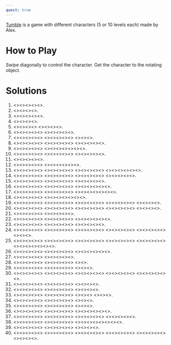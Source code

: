 ```yaml
---
quest: true
---
```

[Tumble](https://play.fancade.com/5CF3ECA67AB60F9D) is a game with different characters (5 or 10 levels each) made by Alex.
# How to Play

Swipe diagonally to control the character. Get the character to the rotating object.

# Solutions

1. <<NW>><<NE>><<NW>><<SW>><<NW>>.
2. <<NE>><<SE>><<SE>><<SW>>.
3. <<SE>><<NE>><<SE>><<SE>><<SW>>.
4. <<SE>><<SW>><<SE>><<NE>>.
5. <<SW>><<SE>><<NE>><<NW>> <<SW>><<NW>><<NW>><<NE>>.
6. <<NE>><<SE>><<SE>><<SE>><<NE>> <<SE>><<SE>><<SW>><<NW>><<SW>>.
7. <<SE>><<NE>><<NW>><<SW>><<SE>> <<SE>><<NE>><<NW>><<SW>><<SE>> <<SE>><<SE>><<SW>>.
8. <<NE>><<NW>><<NE>><<NW>><<SW>> <<SE>><<NE>><<NE>><<SE>><<SE>> <<SW>><<SE>><<NE>><<NW>><<SW>>.
9. <<NW>><<NE>><<SE>><<SW>><<NW>> <<NE>><<SE>><<SW>><<NW>><<NE>><<NE>><<SE>>.
10. <<SE>><<SE>><<SW>><<SE>><<SW>> <<NW>><<NE>><<SE>><<NE>><<NW>> <<SW>><<NW>><<NW>><<SW>><<SW>>.
11. <<SE>><<SE>><<NE>><<NW>><<NE>>.
12. <<SW>><<NW>><<NW>><<NE>><<NW>> <<NW>><<SW>><<SE>><<SW>><<SW>><<SW>>.
13. <<SW>><<SE>><<SW>><<SW>><<SW>> <<SE>><<SW>><<NW>><<NE>><<NE>> <<SE>><<SE>><<NE>><<NW>><<SW>> <<SE>><<NE>><<NW>><<NE>><<SE>><<NE>>.
14. <<SE>><<NE>><<NE>><<SE>><<NE>> <<NE>><<SE>><<SE>><<SW>><<SW>> <<SW>><<NW>><<NE>><<SE>><<NE>> <<NW>><<SW>><<SE>><<SW>><<NW>>.
15. <<SE>><<SE>><<SW>><<SE>><<SW>> <<NW>><<NE>><<NW>><<NW>><<NW>> <<SW>><<SE>><<SW>><<SE>><<SE>>.
16. <<SE>><<SE>><<SW>><<SE>><<NE>> <<NW>><<SW>><<SW>><<SE>><<SW>> <<SW>><<NW>><<NW>><<NW>><<NE>><<NW>>.
17. <<SE>><<SW>><<SW>><<SE>><<SW>> <<SW>><<SE>><<NE>><<NW>><<NE>> <<NW>><<SW>><<SE>><<SE>><<NE>><<NE>><<SE>>.
18. <<SW>><<SE>><<SW>><<SE>><<SE>> <<NE>><<NW>><<NE>><<SE>><<SE>><<SW>><<SW>>.
19. <<NE>><<NW>><<SW>><<SE>><<NE>> <<NE>><<NW>><<NE>><<NE>><<SE>> <<SE>><<SW>><<SE>><<SW>><<SW>> <<SE>><<SE>><<NE>><<SE>><<NE>> <<SE>><<SW>><<NW>><<SW>>.
20. <<SW>><<NW>><<NE>><<SE>><<SW>> <<SW>><<NW>><<NE>><<SE>><<SW>> <<SW>><<SW>><<SE>><<SE>><<SE>> <<NE>><<NE>><<NW>><<SW>><<SE>> <<NE>><<NE>><<NE>><<SE>>.
21. <<NE>><<SE>><<SE>><<SW>><<NW>> <<NE>><<NW>><<NE>><<NE>><<SE>>.
22. <<SE>><<SE>><<NE>><<SE>><<SW>> <<NW>><<NE>><<NE>><<SE>><<SW>> <<NW>><<SW>><<SW>><<SW>><<NW>><<NW>>.
23. <<SE>><<SE>><<NE>><<NW>><<SW>> <<SE>><<SE>><<NE>><<NE>><<NW>> <<NE>><<NW>><<NE>><<NW>><<NW>>.
24. <<SW>><<NW>><<NW>><<SW>><<SW>> <<SE>><<SE>><<SW>><<NW>><<NE>> <<SE>><<SE>><<SE>><<SE>><<NE>> <<NW>><<SW>><<NW>><<SW>><<SE>> <<SE>><<NE>><<NE>><<NE>><<NE>> <<NW>><<NW>><<SW>>.
25. <<SW>><<SW>><<SE>><<SE>><<NE>> <<NW>><<SW>><<SE>><<NE>><<NW>> <<NE>><<NE>><<SE>><<SE>><<SW>> <<SE>><<SE>><<SW>><<SW>><<SW>> <<SE>><<SE>><<NE>><<NW>><<SW>> <<SE>><<NE>><<NW>><<NE>><<NE>><<SE>><<NE>>.
26. <<NE>><<SE>><<NE>><<NE>><<SE>> <<SE>><<SE>><<SW>><<SW>><<SW>> <<NW>><<SW>><<SE>><<NE>><<NE>><<NW>>.
27. <<NE>><<SE>><<SE>><<SW>><<NW>> <<NE>><<SE>><<SW>><<SW>><<NW>>.
28. <<NW>><<SW>><<SE>><<NE>><<SE>> <<SW>><<NW>><<NE>><<NW>><<SW>> <<SW>><<SE>>.
29. <<SE>><<NE>><<SE>><<NE>><<SE>> <<SW>><<NW>><<NE>><<NE>><<SE>> <<NE>><<SE>><<NE>>.
30. <<SE>><<SE>><<SW>><<SW>><<SW>> <<NW>><<NW>><<NE>><<NW>><<SW>> <<NW>><<SW>><<SE>><<NE>><<SE>> <<SE>><<SW>><<SE>><<NE>><<NW>> <<NW>><<NW>><<NE>><<NW>><<NE>><<NE>>.
31. <<SW>><<SW>><<NW>><<SW>><<SW>> <<SE>><<NE>><<NW>><<SW>><<SE>> <<SE>><<NE>><<NE>><<NE>>.
32. <<SE>><<SE>><<NE>><<NW>><<SW>> <<NW>><<NE>><<SE>><<NE>><<NE>> <<SE>><<SE>><<SW>><<SW>>.
33. <<NE>><<NE>><<SE>><<NE>><<NE>> <<SE>><<SE>><<SW>><<SW>><<SE>> <<NE>><<NW>><<SW>> <<SW>><<SW>><<NW>>.
34. <<NW>><<NE>><<NE>><<NE>><<NE>> <<NW>><<SW>><<SE>><<NE>><<NW>> <<NW>><<SW>><<SW>>.
35. <<SW>><<SE>><<SE>><<NE>><<SE>> <<SE>><<SW>><<NW>><<NE>><<NE>> <<NE>><<NW>><<NW>>.
36. <<NW>><<SW>><<SE>><<NE>><<NW>> <<SW>><<NW>><<NW>><<SW>><<SW>> <<SE>><<SE>><<SE>><<SE>><<NE>><<NE>>.
37. <<SW>><<SW>><<SW>><<NW>><<SW>> <<SE>><<SW>><<NW>><<NE>><<SE>> <<SW>><<NW>><<NW>><<NW>><<NW>> <<NE>><<NE>><<SE>><<SE>><<NE>>.
38. <<SE>><<SE>><<SW>><<NW>><<NE>> <<NE>><<NE>><<NE>><<NW>><<NW>> <<SW>><<SE>><<NE>><<NE>><<SE>><<SE>><<SE>><<SW>>.
39. <<SW>><<SE>><<SW>><<SE>><<NE>> <<NE>><<NW>><<SW>><<SE>><<NE>> <<SE>><<SE>><<SW>><<SW>>.
40. <<NE>><<NE>><<SE>><<SW>><<SE>> <<SW>><<NW>><<NE>><<NW>><<NW>> <<NE>><<NW>><<SW>><<SE>><<NE>> <<NW>><<SW>><<SW>><<SW>><<SW>> <<SW>><<SW>><<SE>><<NE>><<SE>> <<SW>><<NW>><<NE>><<NE>>.
